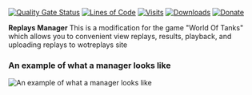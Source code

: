 ﻿[![Quality Gate Status](https://sonarcloud.io/api/project_badges/measure?project=wot-public-mods_replays-manager&metric=alert_status)](https://sonarcloud.io/dashboard?id=wot-public-mods_replays-manager)
[![Lines of Code](https://sonarcloud.io/api/project_badges/measure?project=wot-public-mods_replays-manager&metric=ncloc)](https://sonarcloud.io/dashboard?id=wot-public-mods_replays-manager)
[![Visits](https://gitlab.poliroid.ru/api/badge/replays-manager/visits)](https://gitlab.com/wot-public-mods/replays-manager)
[![Downloads](https://gitlab.poliroid.ru/api/badge/replays-manager/downloads)](https://gitlab.com/wot-public-mods/replays-manager/-/releases)
[![Donate](https://cdn.poliroid.ru/gitlab/donate.svg)](https://poliroid.ru/donate)

**Replays Manager** This is a modification for the game "World Of Tanks" which allows you to convenient view replays, results, playback, and uploading replays to wotreplays site

### An example of what a manager looks like
![An example of what a manager looks like](https://static.poliroid.ru/replaysManager.jpg)

